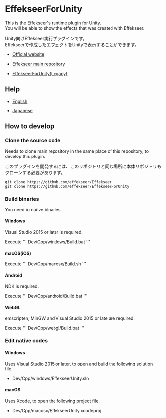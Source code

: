 # EffekseerForUnity

This is the Effekseer's runtime plugin for Unity.  
You will be able to show the effects that was created with Effekseer.  

Unity向けEffekseer実行プラグインです。  
Effekseerで作成したエフェクトをUnityで表示することができます。

- [Official website](http://effekseer.github.io)

- [Effekseer main repository](https://github.com/effekseer/Effekseer)

- [EffekseerForUnity(Legacy)](https://github.com/effekseer/EffekseerForUnity/tree/legacy)

## Help

- [English](https://effekseer.github.io/EffekseerForUnity/index_en.html)

- [Japanese](https://effekseer.github.io/EffekseerForUnity/index_ja.html)

## How to develop

### Clone the source code

Needs to clone main repository in the same place of this repository, to develop this plugin.

このプラグインを開発するには、このリポジトリと同じ場所に本体リポジトリもクローンする必要があります。

```
git clone https://github.com/effekseer/Effekseer
git clone https://github.com/effekseer/EffekseerForUnity
```

### Build binaries

You need to native binaries.

#### Windows

Visual Studio 2015 or later is required.

Execute ''' Dev/Cpp/windows/Build.bat '''

#### macOS(iOS)

Execute ''' Dev/Cpp/macosx/Build.sh '''

#### Android

NDK is required.

Execute ''' Dev/Cpp/android/Build.bat '''

#### WebGL

emscripten, MinGW and Visual Studio 2015 or late are required.

Execute ''' Dev/Cpp/webgl/Build.bat '''

### Edit native codes

#### Windows

Uses Visual Studio 2015 or later, to open and build the following solution file.

- Dev/Cpp/windows/EffekseerUnity.sln

#### macOS

Uses Xcode, to open the following project file.

- Dev/Cpp/macosx/EffekseerUnity.xcodeproj


